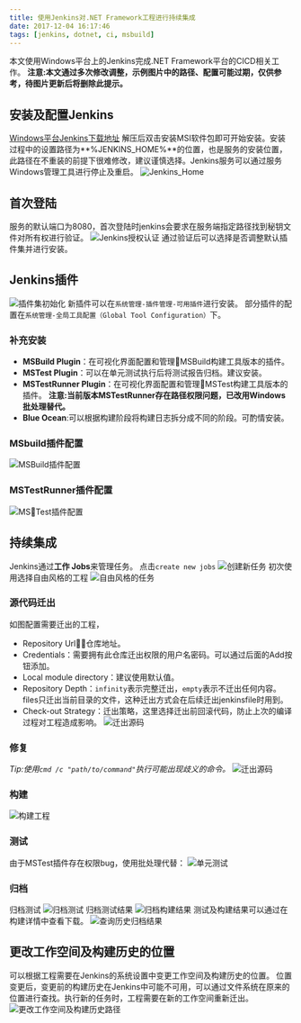 ```yaml
---
title: 使用Jenkins对.NET Framework工程进行持续集成
date: 2017-12-04 16:17:46
tags: [jenkins, dotnet, ci, msbuild]
---
```

本文使用Windows平台上的Jenkins完成.NET Framework平台的CICD相关工作。
**注意:本文通过多次修改调整，示例图片中的路径、配置可能过期，仅供参考，待图片更新后将删除此提示。**
## 安装及配置Jenkins
[Windows平台Jenkins下载地址](https://jenkins.io/download/thank-you-downloading-windows-installer-stable)
解压后双击安装MSI软件包即可开始安装。安装过程中的设置路径为**%JENKINS_HOME%**的位置，也是服务的安装位置，此路径在不重装的前提下很难修改，建议谨慎选择。Jenkins服务可以通过服务Windows管理工具进行停止及重启。
![Jenkins_Home](jenkins-for-dotnet-framework/jenkins_home.png)
## 首次登陆
服务的默认端口为8080，首次登陆时jenkins会要求在服务端指定路径找到秘钥文件对所有权进行验证。
![Jenkins授权认证](jenkins-for-dotnet-framework/jenkins_init.png)
通过验证后可以选择是否调整默认插件集并进行安装。
## Jenkins插件
![插件集初始化](jenkins-for-dotnet-framework/plugin_init.png)
新插件可以在`系统管理-插件管理-可用插件`进行安装。
部分插件的配置在`系统管理-全局工具配置（Global Tool Configuration）`下。
### 补充安装
* **MSBuild Plugin**：在可视化界面配置和管理MSBuild构建工具版本的插件。
* **MSTest Plugin**：可以在单元测试执行后将测试报告归档。建议安装。
* **MSTestRunner Plugin**：在可视化界面配置和管理MSTest构建工具版本的插件。
**注意:当前版本MSTestRunner存在路径权限问题，已改用Windows批处理替代。**
* **Blue Ocean**:可以根据构建阶段将构建日志拆分成不同的阶段。可酌情安装。
### MSbuild插件配置
![MSBuild插件配置](jenkins-for-dotnet-framework/msbuild_plugin_config.png)
### MSTestRunner插件配置
![MSTest插件配置](jenkins-for-dotnet-framework/mstest_plugin_config.png)
## 持续集成
Jenkins通过**工作 Jobs**来管理任务。
点击`create new jobs`
![创建新任务](jenkins-for-dotnet-framework/create_new_job.png)
初次使用选择自由风格的工程
![自由风格的任务](jenkins-for-dotnet-framework/free_style_project.png)
### 源代码迁出
如图配置需要迁出的工程，
* Repository Url：仓库地址。
* Credentials：需要拥有此仓库迁出权限的用户名密码。可以通过后面的Add按钮添加。
* Local module directory：建议使用默认值。
* Repository Depth：`infinity`表示完整迁出，`empty`表示不迁出任何内容。files只迁出当前目录的文件，这种迁出方式会在后续迁出jenkinsfile时用到。
* Check-out Strategy：迁出策略，这里选择迁出前回滚代码，防止上次的编译过程对工程造成影响。
![迁出源码](jenkins-for-dotnet-framework/check_from_source.png)
### 修复
*Tip:使用`cmd /c "path/to/command"`执行可能出现歧义的命令。*
![迁出源码](jenkins-for-dotnet-framework/nuget_restore.png)
### 构建
![构建工程](jenkins-for-dotnet-framework/jenkins_build.png)
### 测试
由于MSTest插件存在权限bug，使用批处理代替：
![单元测试](jenkins-for-dotnet-framework/jenkins_test.png)
### 归档
归档测试
![归档测试](jenkins-for-dotnet-framework/jenkins_test_result.png)
归档测试结果
![归档构建结果](jenkins-for-dotnet-framework/jenkins_archive.png)
测试及构建结果可以通过在构建详情中查看下载。
![查询历史归档结果](jenkins-for-dotnet-framework/archive_and_test_result.png)
## 更改工作空间及构建历史的位置
可以根据工程需要在Jenkins的系统设置中变更工作空间及构建历史的位置。
位置变更后，变更前的构建历史在Jenkins中可能不可用，可以通过文件系统在原来的位置进行查找。执行新的任务时，工程需要在新的工作空间重新迁出。
![更改工作空间及构建历史路径](jenkins-for-dotnet-framework/jenkins_config_path.png)